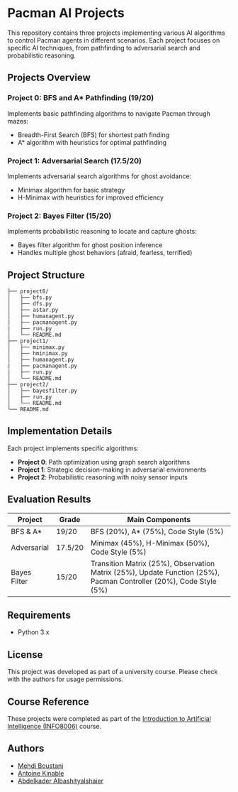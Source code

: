 # Pacman AI Projects

This repository contains three projects implementing various AI algorithms to control Pacman agents in different scenarios. Each project focuses on specific AI techniques, from pathfinding to adversarial search and probabilistic reasoning.

## Projects Overview

### Project 0: BFS and A* Pathfinding (19/20)
Implements basic pathfinding algorithms to navigate Pacman through mazes:
- Breadth-First Search (BFS) for shortest path finding
- A* algorithm with heuristics for optimal pathfinding

### Project 1: Adversarial Search (17.5/20)
Implements adversarial search algorithms for ghost avoidance:
- Minimax algorithm for basic strategy
- H-Minimax with heuristics for improved efficiency

### Project 2: Bayes Filter (15/20)
Implements probabilistic reasoning to locate and capture ghosts:
- Bayes filter algorithm for ghost position inference
- Handles multiple ghost behaviors (afraid, fearless, terrified)

## Project Structure

```
├── project0/
│   ├── bfs.py
│   ├── dfs.py
│   ├── astar.py
│   ├── humanagent.py
|   ├── pacmanagent.py
|   ├── run.py
│   └── README.md
├── project1/
│   ├── minimax.py
│   ├── hminimax.py
│   ├── humanagent.py
|   ├── pacmanagent.py
|   ├── run.py
│   └── README.md
├── project2/
│   ├── bayesfilter.py
│   ├── run.py
│   └── README.md
└── README.md
```

## Implementation Details

Each project implements specific algorithms:

- **Project 0**: Path optimization using graph search algorithms
- **Project 1**: Strategic decision-making in adversarial environments
- **Project 2**: Probabilistic reasoning with noisy sensor inputs

## Evaluation Results

| Project | Grade | Main Components |
|---------|--------|-----------------|
| BFS & A* | 19/20 | BFS (20%), A* (75%), Code Style (5%) |
| Adversarial | 17.5/20 | Minimax (45%), H-Minimax (50%), Code Style (5%) |
| Bayes Filter | 15/20 | Transition Matrix (25%), Observation Matrix (25%), Update Function (25%), Pacman Controller (20%), Code Style (5%) |

## Requirements

- Python 3.x

## License

This project was developed as part of a university course. Please check with the authors for usage permissions.

## Course Reference
These projects were completed as part of the [Introduction to Artificial Intelligence (INFO8006)](https://github.com/glouppe/info8006-introduction-to-ai) course.

## Authors

- [Mehdi Boustani](https://github.com/MehdiBoustani)
- [Antoine Kinable](https://github.com/AntoineKin)
- [Abdelkader Albashityalshaier](https://github.com/AbdelkaderULG)
